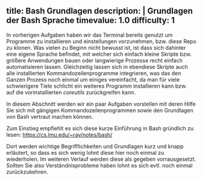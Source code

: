 title: Bash Grundlagen
description: |
  Grundlagen der Bash Sprache
timevalue: 1.0
difficulty: 1
---

In vorherigen Aufgaben haben wir das Terminal bereits genutzt um Programme zu installieren und einstellungen vorzunehmen, bzw. diese Repo zu klonen. Was vielen zu Beginn nicht bewusst ist, ist dass sich dahinter eine eigene Sprache befindet, mit welcher sich einfach kleine Skripte bzw. größere Anwendungen bauen oder langwierige Prozesse recht einfach automatisieren lassen. Gleichzeitig lassen sich in ebendiese Skripte auch alle installierten Kommandozeilenprogramme integrieren, was das den Ganzen Prozess noch einmal um einiges vereinfacht, da man für viele schwierigere Tiele schlicht ein weiteres Programm installieren kann bzw. auf die vorinstallierten *coreutils* zurückgreifen kann.

In diesem Abschnitt werden wir ein paar Aufgaben vorstellen mit deren Hilfe Sie sich mit gängigen Kommandozeilenprogrammen sowie den Grundlagen von Bash vertraut machen können.

Zum Einstieg empfiehlt es sich diese kurze Einführung in Bash gründlich zu lesen: https://cs.lmu.edu/~ray/notes/bash/

Dort werden wichtige Begrifflichkeiten und Grundlagen kurz und knapp erläutert, so dass es sich wenig lohnt diese hier noch einmal zu wiederholen. Im weiteren Verlauf werden diese als gegeben vorrausgesetzt. Sollten Sie also Verständnisprobleme haben lohnt es sich evtl. noch einmal zurückzukehren.